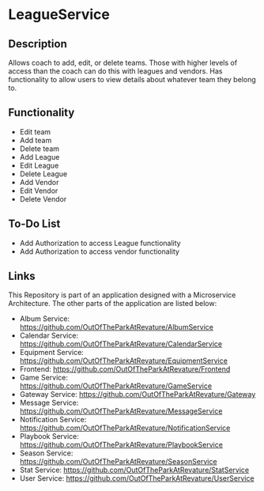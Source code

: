 # LeagueService

## Description
Allows coach to add, edit, or delete teams. Those with higher levels of access than the coach can do this with leagues and vendors. Has functionality to allow users to view details about whatever team they belong to.

## Functionality
* Edit team
* Add team
* Delete team
* Add League
* Edit League
* Delete League
* Add Vendor
* Edit Vendor
* Delete Vendor

## To-Do List
* Add Authorization to access League functionality
* Add Authorization to access vendor functionality

## Links
This Repository is part of an application designed with a Microservice Architecture. The other parts of the application are listed below:

* Album Service: https://github.com/OutOfTheParkAtRevature/AlbumService
* Calendar Service: https://github.com/OutOfTheParkAtRevature/CalendarService
* Equipment Service: https://github.com/OutOfTheParkAtRevature/EquipmentService
* Frontend: https://github.com/OutOfTheParkAtRevature/Frontend
* Game Service: https://github.com/OutOfTheParkAtRevature/GameService
* Gateway Service: https://github.com/OutOfTheParkAtRevature/Gateway
* Message Service: https://github.com/OutOfTheParkAtRevature/MessageService
* Notification Service: https://github.com/OutOfTheParkAtRevature/NotificationService
* Playbook Service: https://github.com/OutOfTheParkAtRevature/PlaybookService
* Season Service: https://github.com/OutOfTheParkAtRevature/SeasonService
* Stat Service: https://github.com/OutOfTheParkAtRevature/StatService
* User Service: https://github.com/OutOfTheParkAtRevature/UserService
